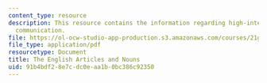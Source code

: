 ```yaml
---
content_type: resource
description: This resource contains the information regarding high-intermediate academic
  communication.
file: https://ol-ocw-studio-app-production.s3.amazonaws.com/courses/21g-213-high-intermediate-academic-communication-spring-2004/91b4bdf28e7cdc0eaa1b0bc386c92350_MIT21G_213S04_articles.pdf
file_type: application/pdf
resourcetype: Document
title: The English Articles and Nouns
uid: 91b4bdf2-8e7c-dc0e-aa1b-0bc386c92350
---
```

